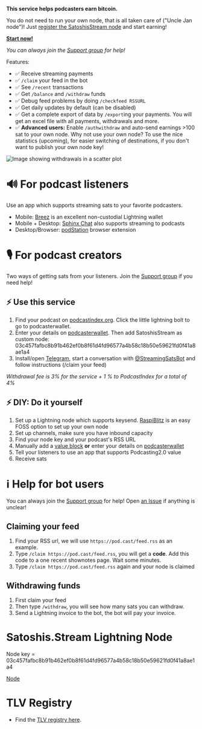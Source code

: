**This service helps podcasters earn bitcoin.**

You do not need to run your own node, that is all taken care of ("Uncle Jan node")! Just [register the SatoshisStream node](#%EF%B8%8F-use-this-service) and start earning! 

**[Start now!](#%EF%B8%8F-use-this-service)**

_You can always join the [Support group](https://t.me/joinchat/fXmTB7f1e-EyMmRk) for help!_

Features:
* ✅ Receive streaming payments
* ✅ `/claim` your feed in the bot
* ✅ See `/recent` transactions
* ✅ Get `/balance` and `/withdraw` funds
* ✅ Debug feed problems by doing `/checkfeed RSSURL`
* ✅ Get daily updates by default (can be disabled)
* ✅ Get a complete export of data by `/export`ing your payments. You will get an excel file with all payments, withdrawals and more.  
* ✅ **Advanced users:** Enable `/authwithdraw` and auto-send earnings >100 sat to your own node. Why not use your own node? To use the nice statistics (upcoming), for easier switching of destinations, if you don't want to publish your own node key!

![Image showing withdrawals in a scatter plot](https://raw.githubusercontent.com/satoshisstream/satoshis.stream/main/ext/Export.jpg "Export example")


# 🔊 For podcast listeners
Use an app which supports streaming sats to your favorite podcasters. 
* Mobile: [Breez](https://breez.technology/) is an excellent non-custodial Lightning wallet
* Mobile + Desktop: [Sphinx Chat](https://sphinx.chat/) also supports streaming to podcasts
* Desktop/Browser: [podStation](https://podstation.github.io/) browser extension 

# 🎙 For podcast creators
Two ways of getting sats from your listeners. Join the [Support group](https://t.me/joinchat/fXmTB7f1e-EyMmRk) if you need   help!

## ⚡️ Use this service
1. Find your podcast on [podcastindex.org](https://podcastindex.org/). Click the little lightning bolt to go to podcasterwallet.
2. Enter your details on [podcasterwallet](https://podcasterwallet.com/). Then add SatoshisStream as custom node:  03c457fafbc8b91b462ef0b8f61d4fd96577a4b58c18b50e59621fd0f41a8ae1a4
3. Install/open [Telegram](https://t.me/satoshisstreambot), start a conversation with [@StreamingSatsBot](https://t.me/satoshisstreambot) and follow instructions (/claim your feed)

_Withdrawal fee is 3% for the service + 1 % to PodcastIndex for a total of 4%_

## ⚡️ DIY: Do it yourself
1. Set up a Lightning node which supports keysend. [RaspiBlitz](https://github.com/rootzoll/raspiblitz) is an easy FOSS option to set up your own node
2. Set up channels, make sure you have inbound capacity
3. Find your node key and your podcast's RSS URL
4. Manually add a [value block](https://github.com/Podcastindex-org/podcast-namespace/blob/main/value/value.md) **or** enter your details on [podcasterwallet](https://podcasterwallet.com/)
5. Tell your listeners to use an app that supports Podcasting2.0 value
6. Receive sats

# ℹ️ Help for bot users
You can always join the [Support group](https://t.me/joinchat/fXmTB7f1e-EyMmRk) for help! Open [an Issue](https://github.com/satoshisstream/satoshis.stream/issues) if anything is unclear!

## Claiming your feed
1. Find your RSS url, we will use `https://pod.cast/feed.rss` as an example.
2. Type `/claim https://pod.cast/feed.rss`, you will get a **code**. Add this code to a one recent shownotes page. Wait some minutes.
3. Type `/claim https://pod.cast/feed.rss` again and your node is claimed

## Withdrawing funds
1. First claim your feed
2. Then type `/withdraw`, you will see how many sats you can withdraw.
3. Send a Lightning invoice to the bot, the bot will pay your invoice.

# Satoshis.Stream Lightning Node
Node key = 03c457fafbc8b91b462ef0b8f61d4fd96577a4b58c18b50e59621fd0f41a8ae1a4

[Node](https://1ml.com/node/03c457fafbc8b91b462ef0b8f61d4fd96577a4b58c18b50e59621fd0f41a8ae1a4)

# TLV Registry
* Find the [TLV registry here](/TLV_registry.html).
